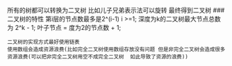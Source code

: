 所有的树都可以转换为二叉树
比如儿子兄弟表示法可以旋转 最终得到二叉树
  ###二叉树的特性
    第i层的节点数最多是2^(i-1) i >=1;
    深度为k的二叉树最大节点总数为 2^k - 1;
    叶子节点 = 度为2的节点数 + 1;

    二叉树的实现方式最好使用链表
    使用数组会造成资源浪费(比如完全二叉树使用数组存放没有问题 但是非完全二叉树会造成很多资源浪费(可以把非完全二叉树用空不成完全二叉树  如此导致了资源的浪费)) 